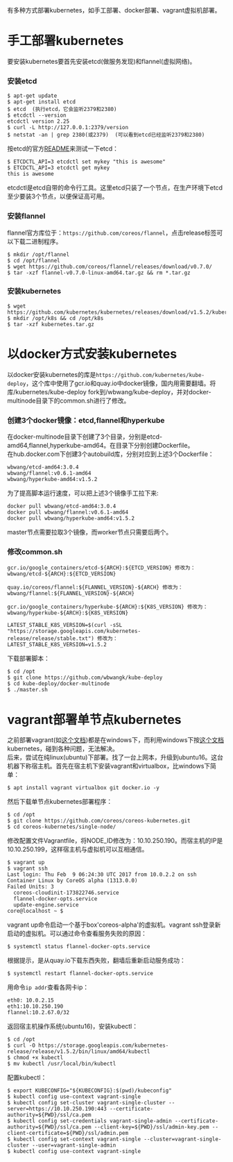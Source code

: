 有多种方式部署kubernetes，如手工部署、docker部署、vagrant虚拟机部署。
# 手工部署kubernetes
要安装kubernetes要首先安装etcd(做服务发现)和flannel(虚拟网络)。
### 安装etcd
```
$ apt-get update
$ apt-get install etcd
$ etcd  (执行etcd，它会监听2379和2380)
$ etcdctl --version
etcdctl version 2.25
$ curl -L http://127.0.0.1:2379/version
$ netstat -an | grep 2380(或2379)  (可以看到etcd已经监听2379和2380)
```
按etcd的官方[README](https://github.com/coreos/etcd)来测试一下etcd：
```
$ ETCDCTL_API=3 etcdctl set mykey "this is awesome"
$ ETCDCTL_API=3 etcdctl get mykey
this is awesome
```
etcdctl是etcd自带的命令行工具。这里etcd只装了一个节点，在生产环境下etcd至少要装3个节点，以便保证高可用。  

### 安装flannel
flannel官方库位于：```https://github.com/coreos/flannel```，点击release标签可以下载二进制程序。 
```
$ mkdir /opt/flannel
$ cd /opt/flannel
$ wget https://github.com/coreos/flannel/releases/download/v0.7.0/
$ tar -xzf flannel-v0.7.0-linux-amd64.tar.gz && rm *.tar.gz
```
### 安装kubernetes
```
$ wget https://github.com/kubernetes/kubernetes/releases/download/v1.5.2/kubernetes.tar.gz
$ mkdir /opt/k8s && cd /opt/k8s
$ tar -xzf kubernetes.tar.gz
```
# 以docker方式安装kubernetes
以docker安装kubernetes的库是```https://github.com/kubernetes/kube-deploy```，这个库中使用了gcr.io和quay.io中docker镜像，国内用需要翻墙。将库/kubernetes/kube-deploy fork到/wbwang/kube-deploy，并对docker-multinode目录下的common.sh进行了修改。  
### 创建3个docker镜像：etcd,flannel和hyperkube
在docker-multinode目录下创建了3个目录，分别是etcd-amd64,flannel,hyperkube-amd64。在目录下分别创建Dockerfile。  
在hub.docker.com下创建3个autobuild库，分别对应到上述3个Dockerfile：
```
wbwang/etcd-amd64:3.0.4
wbwang/flannel:v0.6.1-amd64
wbwang/hyperkube-amd64:v1.5.2
```
为了提高脚本运行速度，可以把上述3个镜像手工拉下来:
```
docker pull wbwang/etcd-amd64:3.0.4
docker pull wbwang/flannel:v0.6.1-amd64
docker pull wbwang/hyperkube-amd64:v1.5.2
```
master节点需要拉取3个镜像，而worker节点只需要后两个。
### 修改common.sh
```
gcr.io/google_containers/etcd-${ARCH}:${ETCD_VERSION} 修改为：
wbwang/etcd-${ARCH}:${ETCD_VERSION} 
```
```
quay.io/coreos/flannel:${FLANNEL_VERSION}-${ARCH} 修改为：
wbwang/flannel:${FLANNEL_VERSION}-${ARCH}  
```
```
gcr.io/google_containers/hyperkube-${ARCH}:${K8S_VERSION} 修改为：
wbwang/hyperkube-${ARCH}:${K8S_VERSION}
```
```
LATEST_STABLE_K8S_VERSION=$(curl -sSL "https://storage.googleapis.com/kubernetes-release/release/stable.txt") 修改为：
LATEST_STABLE_K8S_VERSION=v1.5.2
```

下载部署脚本：
```
$ cd /opt
$ git clone https://github.com/wbwangk/kube-deploy
$ cd kube-deploy/docker-multinode
$ ./master.sh
```
# vagrant部署单节点kubernetes
之前部署vagrant(如[这个文档](https://github.com/wbwangk/wbwangk.github.io/wiki/virtualbox-vagrant-gitbash%E5%85%A5%E9%97%A8))都是在windows下，而利用windows下按[这个文档](https://coreos.com/kubernetes/docs/latest/kubernetes-on-vagrant-single.ubuntu)kubernetes，碰到各种问题，无法解决。  
后来，尝试在纯linux(ubuntu)下部署。找了一台上网本，升级到ubuntu16。这台机器下称宿主机。首先在宿主机下安装vagrant和virtualbox，比windows下简单：
```
$ apt install vagrant virtualbox git docker.io -y
```
然后下载单节点kubernetes部署程序：
```
$ cd /opt
$ git clone https://github.com/coreos/coreos-kubernetes.git
$ cd coreos-kubernetes/single-node/
```
修改配置文件Vagrantfile，将NODE_ID修改为：10.10.250.190。而宿主机的IP是10.10.250.199，这样宿主机与虚拟机可以互相通信。
```
$ vagrant up
$ vagrant ssh
Last login: Thu Feb  9 06:24:30 UTC 2017 from 10.0.2.2 on ssh
Container Linux by CoreOS alpha (1313.0.0)
Failed Units: 3
  coreos-cloudinit-173822746.service
  flannel-docker-opts.service
  update-engine.service
core@localhost ~ $
```
vagrant up命令启动一个基于box'coreos-alpha'的虚拟机。vagrant ssh登录新启动的虚拟机。可以通过命令查看服务失败的原因：
```
$ systemctl status flannel-docker-opts.service
```
根据提示，是从quay.io下载东西失败，翻墙后重新启动服务成功：
```
$ systemctl restart flannel-docker-opts.service
```
用命令```ip addr```查看各网卡ip：
```
eth0: 10.0.2.15
eth1:10.10.250.190
flannel:10.2.67.0/32
```
返回宿主机操作系统(ubuntu16)，安装kubectl：
```
$ cd /opt
$ curl -O https://storage.googleapis.com/kubernetes-release/release/v1.5.2/bin/linux/amd64/kubectl
$ chmod +x kubectl
$ mv kubectl /usr/local/bin/kubectl
```
配置kubectl：
```
$ export KUBECONFIG="${KUBECONFIG}:$(pwd)/kubeconfig"
$ kubectl config use-context vagrant-single
$ kubectl config set-cluster vagrant-single-cluster --server=https://10.10.250.190:443 --certificate-authority=${PWD}/ssl/ca.pem
$ kubectl config set-credentials vagrant-single-admin --certificate-authority=${PWD}/ssl/ca.pem --client-key=${PWD}/ssl/admin-key.pem --client-certificate=${PWD}/ssl/admin.pem
$ kubectl config set-context vagrant-single --cluster=vagrant-single-cluster --user=vagrant-single-admin
$ kubectl config use-context vagrant-single
```